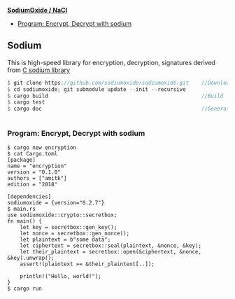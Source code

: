 **[SodiumOxide / NaCl](#s)**
- [Program: Encrypt, Decrypt with sodium](#ed)

<a name=s></a>
## Sodium
This is high-speed library for encryption, decryption, signatures derived from [C sodium library](https://github.com/jedisct1/libsodium)
```rs
$ git clone https://github.com/sodiumoxide/sodiumoxide.git    //Download source
$ cd sodiumoxide; git submodule update --init --recursive
$ cargo build                                                 //Build
$ cargo test
$ cargo doc                                                   //Generates documentation in target/doc/
  
```

<a name=ed></a>
### Program: Encrypt, Decrypt with sodium
```
$ cargo new encryption
$ cat Cargo.toml
[package]
name = "encryption"
version = "0.1.0"
authors = ["amitk"]
edition = "2018"

[dependencies]
sodiumoxide = {version="0.2.7"}
$ main.rs
use sodiumoxide::crypto::secretbox;
fn main() {
    let key = secretbox::gen_key();
    let nonce = secretbox::gen_nonce();
    let plaintext = b"some data";
    let ciphertext = secretbox::seal(plaintext, &nonce, &key);
    let their_plaintext = secretbox::open(&ciphertext, &nonce, &key).unwrap();
    assert!(plaintext == &their_plaintext[..]);

    println!("Hello, world!");
}
$ cargo run
```
